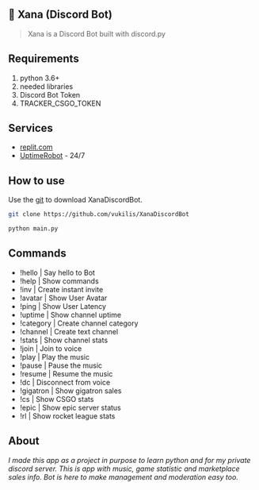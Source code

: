 ## 🤖 Xana (Discord Bot)
> Xana is a Discord Bot built with discord.py

## Requirements
1. python 3.6+
2. needed libraries
3. Discord Bot Token
4. TRACKER_CSGO_TOKEN

## Services
* [replit.com](https://replit.com/)
* [UptimeRobot](https://uptimerobot.com/) - 24/7

## How to use
Use the [git](https://git-scm.com/) to download XanaDiscordBot.

```bash
git clone https://github.com/vukilis/XanaDiscordBot
```

```bash
python main.py
```
## Commands
* !hello | Say hello to Bot                                                
* !help | Show commands 
* !inv | Create instant invite                                             
* !avatar | Show User Avatar                                              
* !ping | Show User Latency                                                
* !uptime | Show channel uptime                                           
* !category <role> <name> | Create channel category              
* !channel <role> <name> | Create text channel               
* !stats | Show channel stats                                               
* !join | Join to voice                                                
* !play | Play the music                                                
* !pause | Pause the music                                                
* !resume | Resume the music                                                
* !dc | Disconnect from voice                                              
* !gigatron | Show gigatron sales                                                
* !cs <steamId> | Show CSGO stats                                           
* !epic | Show epic server status                                         
* !rl <platform> <ign> | Show rocket league stats                                              

## About

_I made this app as a project in purpose to learn python and for my private discord server. This is app with music, game statistic and marketplace sales info. Bot is here to make management and moderation easy too._